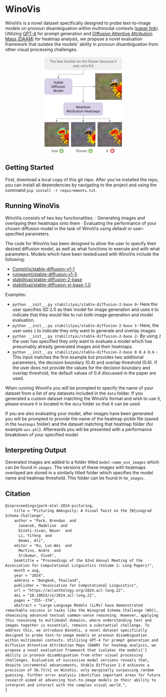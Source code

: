 # WinoVis

WinoVis is a novel dataset specifically designed to probe text-to-image models on pronoun disambiguation within multimodal contexts ([paper link]([https://arxiv.org/abs/2405.16277](https://aclanthology.org/2024.acl-long.22/))). Utilizing [GPT-4](https://openai.com/index/gpt-4-research/) for prompt generation and [Diffusion Attentive Attribution Maps (DAAM)](https://github.com/castorini/daam) for heatmap analysis, we propose a novel evaluation framework that isolates the models' ability in pronoun disambiguation from other visual processing challenges.

<div align="center">
  <img src="https://github.com/bpark2/WinoVis/blob/master/bee_example.png" width="255" height="312">
</div>

## Getting Started
First, download a local copy of this git repo. After you've installed the repo, you can install all dependencies by navigating to the project and using the command `pip install -r requirements.txt`.

## Running WinoVis
WinoVis consists of two key functionalities. 
  ⋅ Generating images and overlaying their heatmaps onto them
  ⋅ Evaluating the performance of your chosen diffusion model in the task of WinoVis using default or user-specified parameters.
  
The code for WinoVis has been designed to allow the user to specify their desired diffusion model, as well as what functions to execute and with what parameters. 
Models which have been tested/used with WinoVis include the following:
  * [CompVis/stable-diffusion-v1-1](https://huggingface.co/CompVis/stable-diffusion-v1-1)
  * [runwayml/stable-diffusion-v1-5](https://huggingface.co/runwayml/stable-diffusion-v1-5)
  * [stabilityai/stable-diffusion-2-base](https://huggingface.co/stabilityai/stable-diffusion-2-base)
  * [stabilityai/stable-diffusion-xl-base-1.0](https://huggingface.co/stabilityai/stable-diffusion-xl-base-1.0)

Examples:
  * `python __init__.py stabilityai/stable-diffusion-2-base 0`- Here the user specifies SD 2.0 as their model for image generation and uses `0` to indicate that they would like to run both image generation and model evaluation.
  * `python __init__.py stabilityai/stable-diffusion-2-base 1`- Here, the user uses `1` to indicate they only want to generate and overlay images.
  * `python __init__.py stabilityai/stable-diffusion-2-base 2`- By using `2` the user has specified they only want to evaluate a model which has presumably already generated images and their heatmaps.
  * `python __init__.py stabilityai/stable-diffusion-2-base 0 0.4 0.6` - This input matches the first example but provides two additional parameters, the decision boundary (0.4) and overlap threshold (0.6).
If the user does not provide the values for the decision boundary and overlap threshold, the default values of 0.4 discussed in the paper are used.

When running WinoVis you will be prompted to specify the name of your dataset from a list of any datasets included in the `data` folder. If you generated a custom dataset matching the WinoVis format and wish to use it, please ensure it is located in the `data` folder so that it can be used.

If you are also evaluating your model, after images have been generated you will be prompted to provide the name of the heatmap pickle file (saved in the `heatmaps` folder) and the dataset matching that heatmap folder (for example `wsv.pkl`). Afterwards you will be presented with a performance breakdown of your specified model.

## Interpreting Output
Generated images are added to a folder titled `model-name_wsv_images` which can be found in `images`. The versions of these images with heatmaps overlayed are stored in a similarly titled folder which specifies the model name and heatmap threshold. This folder can be found in `hm_images`.

## Citation
```
@inproceedings{park-etal-2024-picturing,
    title = "Picturing Ambiguity: A Visual Twist on the {W}inograd Schema Challenge",
    author = "Park, Brendan  and
      Janecek, Madeline  and
      Ezzati-Jivan, Naser  and
      Li, Yifeng  and
      Emami, Ali",
    editor = "Ku, Lun-Wei  and
      Martins, Andre  and
      Srikumar, Vivek",
    booktitle = "Proceedings of the 62nd Annual Meeting of the Association for Computational Linguistics (Volume 1: Long Papers)",
    month = aug,
    year = "2024",
    address = "Bangkok, Thailand",
    publisher = "Association for Computational Linguistics",
    url = "https://aclanthology.org/2024.acl-long.22",
    doi = "10.18653/v1/2024.acl-long.22",
    pages = "355--374",
    abstract = "Large Language Models (LLMs) have demonstrated remarkable success in tasks like the Winograd Schema Challenge (WSC), showcasing advanced textual common-sense reasoning. However, applying this reasoning to multimodal domains, where understanding text and images together is essential, remains a substantial challenge. To address this, we introduce WinoVis, a novel dataset specifically designed to probe text-to-image models on pronoun disambiguation within multimodal contexts. Utilizing GPT-4 for prompt generation and Diffusion Attentive Attribution Maps (DAAM) for heatmap analysis, we propose a novel evaluation framework that isolates the models{'} ability in pronoun disambiguation from other visual processing challenges. Evaluation of successive model versions reveals that, despite incremental advancements, Stable Diffusion 2.0 achieves a precision of 56.7{\%} on WinoVis, only marginally surpassing random guessing. Further error analysis identifies important areas for future research aimed at advancing text-to-image models in their ability to interpret and interact with the complex visual world.",
}
```
